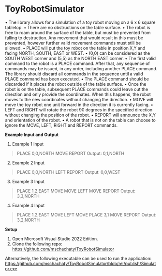 # ToyRobotSimulator
•	The library allows for a simulation of a toy robot moving on a 6 x 6 square tabletop.
•	There are no obstructions on the table surface.
•	The robot is free to roam around the surface of the table, but must be prevented from falling to destruction. Any movement that would result in this must be prevented, however further valid movement commands must still be allowed.
•	PLACE will put the toy robot on the table in position X,Y and facing NORTH, SOUTH, EAST or WEST.
•	(0,0) can be considered as the SOUTH WEST corner and (5,5) as the NORTH EAST corner.
•	The first valid command to the robot is a PLACE command. After that, any sequence of commands may be issued, in any order, including another PLACE command. The library should discard all commands in the sequence until a valid PLACE command has been executed.
•	The PLACE command should be discarded if it places the robot outside of the table surface.
•	Once the robot is on the table, subsequent PLACE commands could leave out the direction and only provide the coordinates. When this happens, the robot moves to the new coordinates without changing the direction.
•	MOVE will move the toy robot one unit forward in the direction it is currently facing.
•	LEFT and RIGHT will rotate the robot 90 degrees in the specified direction without changing the position of the robot.
•	REPORT will announce the X,Y and orientation of the robot.
•	A robot that is not on the table can choose to ignore the MOVE, LEFT, RIGHT and REPORT commands.

**Example Input and Output**
1.	Example 1 Input
> PLACE 0,0,NORTH
> MOVE
> REPORT
Output: 0,1,NORTH
2.	Example 2 Input
> PLACE 0,0,NORTH
> LEFT
> REPORT
Output: 0,0,WEST
3.	Example 3 Input
> PLACE 1,2,EAST
> MOVE
> MOVE
> LEFT
> MOVE
> REPORT
Output: 3,3,NORTH
4.	Example 4 Input
> PLACE 1,2,EAST
> MOVE
> LEFT
> MOVE
> PLACE 3,1
> MOVE
> REPORT 
Output: 3,2,NORTH  

**Setup**
1.	Open Microsoft Visual Studio 2022 Edition. 
2.	Clone the following repo:
https://github.com/mschachaty/ToyRobotSimulator

Alternatively, the following executable can be used to run the application:
https://github.com/mschachaty/ToyRobotSimulator/blob/rel/publish/Simulator.exe

